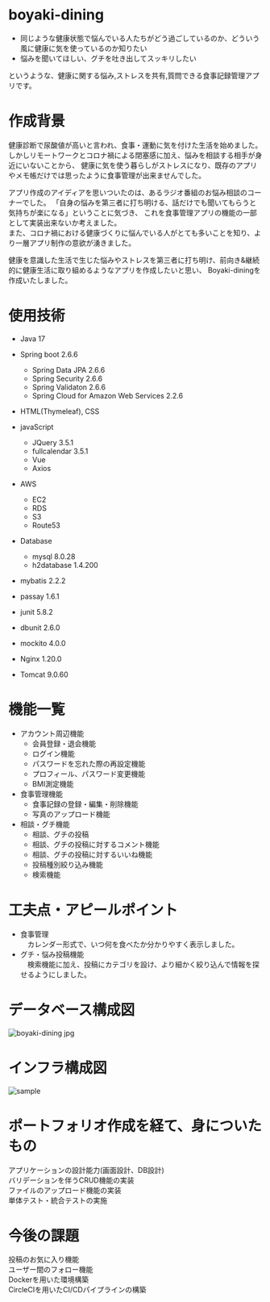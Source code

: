 # boyaki-dining
+ 同じような健康状態で悩んでいる人たちがどう過ごしているのか、どういう風に健康に気を使っているのか知りたい
+ 悩みを聞いてほしい、グチを吐き出してスッキリしたい

というような、健康に関する悩み,ストレスを共有,質問できる食事記録管理アプリです。

# 作成背景
健康診断で尿酸値が高いと言われ、食事・運動に気を付けた生活を始めました。  
しかしリモートワークとコロナ禍による閉塞感に加え、悩みを相談する相手が身近にいないことから、
健康に気を使う暮らしがストレスになり、既存のアプリやメモ帳だけでは思ったように食事管理が出来ませんでした。

アプリ作成のアイディアを思いついたのは、あるラジオ番組のお悩み相談のコーナーでした。
「自身の悩みを第三者に打ち明ける、話だけでも聞いてもらうと気持ちが楽になる」ということに気づき、
これを食事管理アプリの機能の一部として実装出来ないか考えました。  
また、コロナ禍における健康づくりに悩んでいる人がとても多いことを知り、より一層アプリ制作の意欲が湧きました。

健康を意識した生活で生じた悩みやストレスを第三者に打ち明け、前向き&継続的に健康生活に取り組めるようなアプリを作成したいと思い、
Boyaki-diningを作成いたしました。

# 使用技術
+ Java 17  
+ Spring boot 2.6.6
    + Spring Data JPA 2.6.6
    + Spring Security 2.6.6
    + Spring Validaton 2.6.6
    + Spring Cloud for Amazon Web Services 2.2.6  
+ HTML(Thymeleaf), CSS
+ javaScript
    + JQuery 3.5.1
    + fullcalendar 3.5.1
    + Vue
    + Axios
+ AWS
    + EC2
    + RDS
    + S3
    + Route53
+ Database
    + mysql 8.0.28
    + h2database 1.4.200
+ mybatis 2.2.2
+ passay 1.6.1
+ junit 5.8.2
+ dbunit 2.6.0
+ mockito 4.0.0

+ Nginx 1.20.0
+ Tomcat 9.0.60

# 機能一覧
+ アカウント周辺機能
    + 会員登録・退会機能
    + ログイン機能
    + パスワードを忘れた際の再設定機能
    + プロフィール、パスワード変更機能
    + BMI測定機能
+ 食事管理機能
    + 食事記録の登録・編集・削除機能
    + 写真のアップロード機能
+ 相談・グチ機能
    + 相談、グチの投稿
    + 相談、グチの投稿に対するコメント機能
    + 相談、グチの投稿に対するいいね機能
    + 投稿種別絞り込み機能
    + 検索機能

# 工夫点・アピールポイント
+ 食事管理  
　カレンダー形式で、いつ何を食べたか分かりやすく表示しました。
+ グチ・悩み投稿機能  
　検索機能に加え、投稿にカテゴリを設け、より細かく絞り込んで情報を探せるようにしました。

# データベース構成図
![boyaki-dining jpg](https://user-images.githubusercontent.com/93772790/167281996-1da1fda2-35e7-42e8-adc1-28792129e8f9.png)

# インフラ構成図
![sample](https://user-images.githubusercontent.com/93772790/167281969-96dd815f-4c79-4db1-9a58-1dcd2585d59f.jpg)

# ポートフォリオ作成を経て、身についたもの
アプリケーションの設計能力(画面設計、DB設計)  
バリデーションを伴うCRUD機能の実装  
ファイルのアップロード機能の実装  
単体テスト・統合テストの実施 

# 今後の課題
投稿のお気に入り機能  
ユーザー間のフォロー機能  
Dockerを用いた環境構築  
CircleCIを用いたCI/CDパイプラインの構築  
